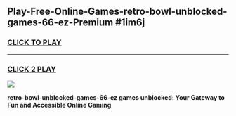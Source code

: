
## Play-Free-Online-Games-retro-bowl-unblocked-games-66-ez-Premium #1im6j
<h3>
<a href="https://premium.freeplayer.one?title=retro-bowl-unblocked-games-66-ez&ref=8M">CLICK TO PLAY</a></h3>
<hr>

<h3>
<a href="https://premium.freeplayer.one?title=retro-bowl-unblocked-games-66-ez&ref=8M">CLICK 2 PLAY</a>
  
</h3>

<a href="https://premium.freeplayer.one?title=retro-bowl-unblocked-games-66-ez&ref=8M"><img src="https://clearcache.store/games.png"></a>


**retro-bowl-unblocked-games-66-ez games unblocked: Your Gateway to Fun and Accessible Online Gaming**
